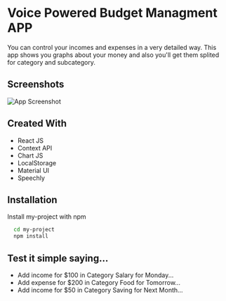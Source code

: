 
# Voice Powered Budget Managment APP

You can control your incomes and expenses in a very detailed way.
This app shows you graphs about your money and also you'll get them splited for category and subcategory.



## Screenshots

![App Screenshot](https://i.imgur.com/l6iHgFF.png)




## Created With

 - React JS
 - Context API
 - Chart JS
 - LocalStorage
 - Material UI
 - Speechly

## Installation

Install my-project with npm

```bash
  cd my-project
  npm install 
```
    
## Test it simple saying...

- Add income for $100 in Category Salary for Monday...
- Add expense for $200 in Category Food for Tomorrow...
- Add income for $50 in Category Saving for Next Month...

